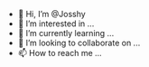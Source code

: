 - 👋 Hi, I’m @Josshy
- 👀 I’m interested in ...
- 🌱 I’m currently learning ...
- 💞️ I’m looking to collaborate on ...
- 📫 How to reach me ...

<!---
Josshy/Josshy is a ✨ special ✨ repository because its `README.md` (this file) appears on your GitHub profile.
You can click the Preview link to take a look at your changes.
--->
